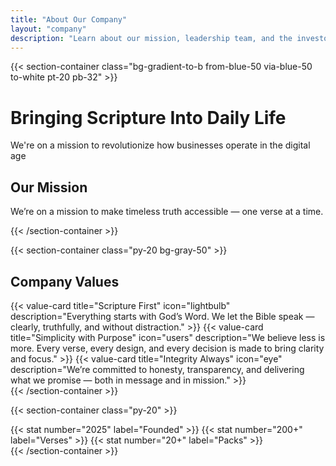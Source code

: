 ```yaml
---
title: "About Our Company"
layout: "company"
description: "Learn about our mission, leadership team, and the investors backing our vision"
---
```


{{< section-container class="bg-gradient-to-b from-blue-50 via-blue-50 to-white pt-20 pb-32" >}}
    <div class="text-center">
        <h1 class="text-4xl md:text-5xl font-bold mb-6">Bringing Scripture Into Daily Life</h1>
        <p class="text-xl text-gray-600 mb-16">We're on a mission to revolutionize how businesses operate in the digital age</p>
        <div class="max-w-3xl mx-auto bg-white rounded-xl shadow-sm p-8">
            <h2 class="text-3xl font-bold mb-4">Our Mission</h2>
            <p class="text-xl text-gray-600">
                We’re on a mission to make timeless truth accessible — one verse at a time.
            </p>
        </div>
    </div>
{{< /section-container >}}

{{< section-container class="py-20 bg-gray-50" >}}
    <div class="max-w-6xl mx-auto">
        <h2 class="text-3xl font-bold text-center mb-12">Company Values</h2>
        <div class="grid grid-cols-1 md:grid-cols-3 gap-8">
            {{< value-card 
                title="Scripture First"
                icon="lightbulb"
                description="Everything starts with God’s Word. We let the Bible speak — clearly, truthfully, and without distraction."
            >}}
            {{< value-card 
                title="Simplicity with Purpose"
                icon="users"
                description="We believe less is more. Every verse, every design, and every decision is made to bring clarity and focus."
            >}}
            {{< value-card 
                title="Integrity Always"
                icon="eye"
                description="We’re committed to honesty, transparency, and delivering what we promise — both in message and in mission."
            >}}
        </div>
    </div>
{{< /section-container >}}

{{< section-container class="py-20" >}}
    <div class="max-w-6xl mx-auto">
        <div class="grid grid-cols-1 md:grid-cols-3 gap-8 text-center">
            {{< stat number="2025" label="Founded" >}}
            {{< stat number="200+" label="Verses" >}}
            {{< stat number="20+" label="Packs" >}}
        </div>
    </div>
{{< /section-container >}}
